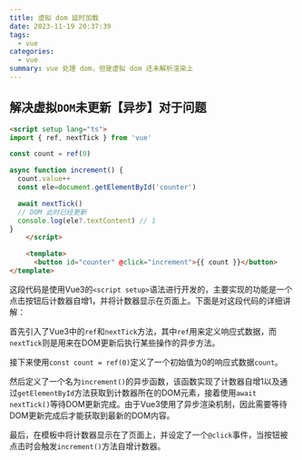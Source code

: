 ```yaml
---
title: 虚拟 dom 延时加载
date: 2023-11-19 20:37:39
tags:
  - vue
categories:
  - vue
summary: vue 处理 dom，但是虚拟 dom 还未解析渲染上
---
```

## 解决虚拟`DOM`未更新【异步】对于问题

```html
<script setup lang="ts">
import { ref, nextTick } from 'vue'

const count = ref(0)

async function increment() {
  count.value++
  const ele=document.getElementById('counter')

  await nextTick()
  // DOM 此时已经更新
  console.log(ele?.textContent) // 1
}
    </script>

    <template>
      <button id="counter" @click="increment">{{ count }}</button>
</template>
```

这段代码是使用Vue3的`<script setup>`语法进行开发的，主要实现的功能是一个点击按钮后计数器自增1，并将计数器显示在页面上。下面是对这段代码的详细讲解：

首先引入了Vue3中的`ref`和`nextTick`方法，其中`ref`用来定义响应式数据，而`nextTick`则是用来在DOM更新后执行某些操作的异步方法。

接下来使用`const count = ref(0)`定义了一个初始值为0的响应式数据`count`。

然后定义了一个名为`increment()`的异步函数，该函数实现了计数器自增1以及通过`getElementById`方法获取到计数器所在的DOM元素，接着使用`await nextTick()`等待DOM更新完成。由于Vue3使用了异步渲染机制，因此需要等待DOM更新完成后才能获取到最新的DOM内容。

最后，在模板中将计数器显示在了页面上，并设定了一个`@click`事件，当按钮被点击时会触发`increment()`方法自增计数器。